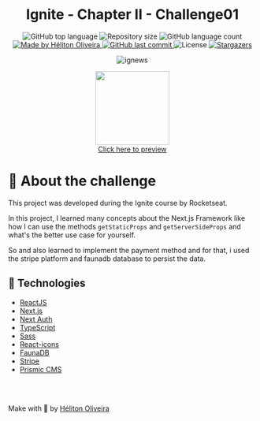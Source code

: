 <h1 align="center">
  Ignite - Chapter II - Challenge01
</h1>

<p align="center">
  <img alt="GitHub top language" src="https://img.shields.io/github/languages/top/helitonoliveiraa/ignite-reactjs-creating-cart-buy-hook.svg?color=%23BD4F6C">

  <img alt="Repository size" src="https://img.shields.io/github/repo-size/helitonoliveiraa/ignite-reactjs-creating-cart-buy-hook.svg?color=%23BD4F6C">

  <img alt="GitHub language count" src="https://img.shields.io/github/languages/count/helitonoliveiraa/ignite-reactjs-creating-cart-buy-hook?color=%23BD4F6C">

  <a href="https://www.linkedin.com/in/helitonoliveira/">
    <img alt="Made by Héliton Oliveira" src="https://img.shields.io/badge/made%20by-Héliton Oliveira-%23BD4F6C">
  </a>

  <a href="https://github.com/helitonoliveiraa/ignite-reactjs-creating-cart-buy-hook?/commits/master">
    <img alt="GitHub last commit" src="https://img.shields.io/github/last-commit/helitonoliveiraa/ignite-reactjs-creating-cart-buy-hook??color=%23BD4F6C">
  </a>

  <img alt="License" src="https://img.shields.io/badge/license-MIT-%23BD4F6C">

  <a href="https://github.com/helitonoliveiraa/ignite-reactjs-creating-cart-buy-hook/stargazers" >
    <img alt="Stargazers" src="https://img.shields.io/github/stars/helitonoliveiraa/ignite-reactjs-creating-cart-buy-hook?style=social">
  </a>
</p>

<p align="center">
  <img src="https://res.cloudinary.com/dzn5ixmhq/image/upload/v1617134822/ignite/Screenshot_20210330_170102_1_ziloa5.png" alt="ignews">
</p>

<p>
  <a href="https://ignews-3x67flds3-helitonoliveira.vercel.app/" target="_blank">
    <figure align="center">
      <img src="https://res.cloudinary.com/dzn5ixmhq/image/upload/v1614434454/vercel-logo_xwytbg.png" width="150" />
      <figcaption>Click here to preview</figcaption>
    </figure>
  </a>
</p>



# :memo: About the challenge

This project was developed during the Ignite course by Rocketseat.

In this project, I learned many concepts about the Next.js Framework like how I can use the methods `getStaticProps` and `getServerSideProps` and what's the better use case for yourself.

So and also learned to implement the payment method and for that, i used the stripe platform and faunadb database to persist the data.

## :wrench: Technologies

- [ReactJS](https://pt-br.reactjs.org/)
- [Next.js](https://nextjs.org/)
- [Next Auth](https://next-auth.js.org/)
- [TypeScript](https://www.typescriptlang.org/)
- [Sass](https://sass-lang.com/)
- [React-icons](https://react-icons.github.io/react-icons/icons?name=ai)
- [FaunaDB](https://fauna.com/)
- [Stripe](https://stripe.com/en-br)
- [Prismic CMS](https://prismic.io/)

<br />
<br />

Make with 💜 by [Héliton Oliveira](https://www.linkedin.com/in/helitonoliveira/)
